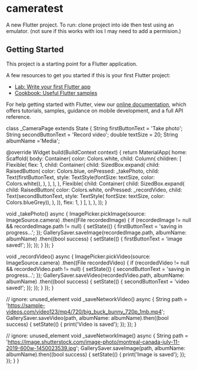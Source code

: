 # cameratest

A new Flutter project.
To run:
clone project into ide then test using an emulator. 
(not sure if this works with ios I may need to add a permision.)
## Getting Started

This project is a starting point for a Flutter application.

A few resources to get you started if this is your first Flutter project:

- [Lab: Write your first Flutter app](https://flutter.dev/docs/get-started/codelab)
- [Cookbook: Useful Flutter samples](https://flutter.dev/docs/cookbook)

For help getting started with Flutter, view our
[online documentation](https://flutter.dev/docs), which offers tutorials,
samples, guidance on mobile development, and a full API reference.

class _CameraPage extends State<MyApp> {
  String firstButtonText = 'Take photo';
  String secondButtonText = 'Record video';
  double textSize = 20;
  String albumName ='Media';

  @override
  Widget build(BuildContext context) {
    return MaterialApp(
        home: Scaffold(
      body: Container(
        color: Colors.white,
        child: Column(
          children: <Widget>[
            Flexible(
              flex: 1,
              child: Container(
                child: SizedBox.expand(
                  child: RaisedButton(
                    color: Colors.blue,
                    onPressed: _takePhoto,
                    child: Text(firstButtonText,
                        style:
                            TextStyle(fontSize: textSize, color: Colors.white)),
                  ),
                ),
              ),
            ),
            Flexible(
              child: Container(
                  child: SizedBox.expand(
                child: RaisedButton(
                  color: Colors.white,
                  onPressed: _recordVideo,
                  child: Text(secondButtonText,
                      style: TextStyle(
                          fontSize: textSize, color: Colors.blueGrey)),
                ),
              )),
              flex: 1,
            )
          ],
        ),
      ),
    ));
  }

  void _takePhoto() async {
    ImagePicker.pickImage(source: ImageSource.camera)
        .then((File recordedImage) {
      if (recordedImage != null && recordedImage.path != null) {
        setState(() {
          firstButtonText = 'saving in progress...';
        });
        GallerySaver.saveImage(recordedImage.path, albumName: albumName)
            .then((bool success) {
          setState(() {
            firstButtonText = 'image saved!';
          });
        });
      }
    });
  }

  void _recordVideo() async {
    ImagePicker.pickVideo(source: ImageSource.camera)
        .then((File recordedVideo) {
      if (recordedVideo != null && recordedVideo.path != null) {
        setState(() {
          secondButtonText = 'saving in progress...';
        });
        GallerySaver.saveVideo(recordedVideo.path, albumName: albumName)
            .then((bool success) {
          setState(() {
            secondButtonText = 'video saved!';
          });
        });
      }
    });
  }

  // ignore: unused_element
  void _saveNetworkVideo() async {
    String path =
        'https://sample-videos.com/video123/mp4/720/big_buck_bunny_720p_1mb.mp4';
    GallerySaver.saveVideo(path, albumName: albumName).then((bool success) {
      setState(() {
        print('Video is saved');
      });
    });
  }

  // ignore: unused_element
  void _saveNetworkImage() async {
    String path =
        'https://image.shutterstock.com/image-photo/montreal-canada-july-11-2019-600w-1450023539.jpg';
    GallerySaver.saveImage(path, albumName: albumName).then((bool success) {
      setState(() {
        print('Image is saved');
      });
    });
  }
}
